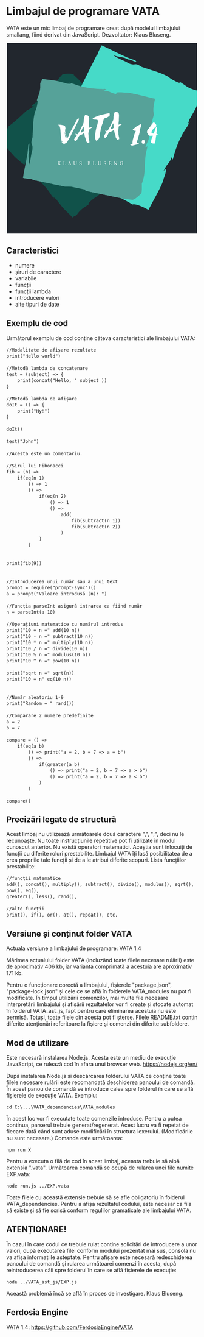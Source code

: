 # Limbajul de programare VATA

VATA este un mic limbaj de programare creat după modelul limbajului smallang, fiind derivat
din JavaScript. Dezvoltator: Klaus Bluseng.

<p align="center">
  <img src="https://github.com/FerdosiaEngine/VATA/blob/main/VATA_1.4.3.png?raw=true">
</p>

## Caracteristici

* numere
* șiruri de caractere
* variabile
* funcții
* funcții lambda
* introducere valori
* alte tipuri de date

## Exemplu de cod

Următorul exemplu de cod conține câteva caracteristici ale limbajului VATA:

```
//Modalitate de afișare rezultate
print("Hello world")

//Metodă lambda de concatenare
test = (subject) => {
    print(concat("Hello, " subject ))
}

//Metodă lambda de afișare
doIt = () => {
    print("Hy!")
}

doIt()

test("John")

//Acesta este un comentariu.

//Șirul lui Fibonacci
fib = (n) =>
    if(eq(n 1)
        () => 1
        () =>
            if(eq(n 2)
                () => 1
                () =>
                    add(
                        fib(subtract(n 1))
                        fib(subtract(n 2))
                    )
            )
        )


print(fib(9))


//Introducerea unui număr sau a unui text
prompt = require("prompt-sync")()
a = prompt("Valoare introdusă (n): ")

//Funcția parseInt asigură intrarea ca fiind număr
n = parseInt(a 10)

//Operațiuni matematice cu numărul introdus
print("10 + n =" add(10 n))
print("10 - n =" subtract(10 n))
print("10 * n =" multiply(10 n))
print("10 / n =" divide(10 n))
print("10 % n =" modulus(10 n))
print("10 ^ n =" pow(10 n))

print("sqrt n =" sqrt(n))
print("10 = n" eq(10 n))


//Număr aleatoriu 1-9
print("Random = " rand())

//Comparare 2 numere predefinite
a = 2
b = 7

compare = () =>
    if(eq(a b)
        () => print("a = 2, b = 7 => a = b")
        () =>
            if(greater(a b)
                () => print("a = 2, b = 7 => a > b")
                () => print("a = 2, b = 7 => a < b")
            )
        )

compare()
```

## Precizări legate de structură

Acest limbaj nu utilizează următoarele două caractere ",", ";", deci nu le recunoaște.
Nu toate instrucțiunile repetitive pot fi utilizate în modul cunoscut anterior. Nu există
operatori matematici. Aceștia sunt înlocuiți de funcții cu diferite roluri prestabilite.
Limbajul VATA îți lasă posibilitatea de a crea propriile tale funcții și de a le atribui
diferite scopuri. Lista funcțiilor prestabilite:

```
//funcții matematice
add(), concat(), multiply(), subtract(), divide(), modulus(), sqrt(), pow(), eq(),
greater(), less(), rand(),

//alte funcții
print(), if(), or(), at(), repeat(), etc.
```

## Versiune și conținut folder VATA

Actuala versiune a limbajului de programare: VATA 1.4

Mărimea actualului folder VATA (incluzând toate filele necesare rulării) este de aproximativ
406 kb, iar varianta comprimată a acestuia are aproximativ 171 kb.

Pentru o funcționare corectă a limbajului, fișierele "package.json", "package-lock.json" și
cele ce se află în folderele VATA_modules nu pot fi modificate. În timpul utilizării comenzilor,
mai multe file necesare interpretării limbajului și afișării rezultatelor vor fi create și
stocate automat în folderul VATA_ast_js, fapt pentru care eliminarea acestuia nu este permisă.
Totuși, toate filele din acesta pot fi șterse. Filele README.txt conțin diferite atenționări
referitoare la fișiere și comenzi din diferite subfoldere.

## Mod de utilizare

Este necesară instalarea Node.js. Acesta este un mediu de execuție JavaScript, ce rulează
cod în afara unui browser web. https://nodejs.org/en/

După instalarea Node.js și descărcarea folderului VATA ce conține toate filele necesare
rulării este recomandată deschiderea panoului de comandă. În acest panou de comandă se
introduce calea spre folderul în care se află fișierele de execuție VATA. Exemplu:

```
cd C:\...\VATA_dependencies\VATA_modules
```

În acest loc vor fi executate toate comenzile introduse. Pentru a putea continua, parserul
trebuie generat/regenerat. Acest lucru va fi repetat de fiecare dată când sunt aduse
modificări în structura lexerului. (Modificările nu sunt necesare.) Comanda este următoarea:

```
npm run X
```

Pentru a executa o filă de cod în acest limbaj, aceasta trebuie să aibă extensia ".vata".
Următoarea comandă se ocupă de rularea unei file numite EXP.vata:

```
node run.js ../EXP.vata
```

Toate filele cu această extensie trebuie să se afle obligatoriu în folderul VATA_dependencies.
Pentru a afișa rezultatul codului, este necesar ca fila să existe și să fie scrisă conform
regulilor gramaticale ale limbajului VATA.

## ATENȚIONARE!

În cazul în care codul ce trebuie rulat conține solicitări de introducere a unor valori, după
executarea filei conform modului prezentat mai sus, consola nu va afișa informațiile așteptate.
Pentru afișare este necesară redeschiderea panoului de comandă și rularea următoarei comenzi
în acesta, după reintroducerea căii spre folderul în care se află fișierele de execuție:

```
node ../VATA_ast_js/EXP.js
```

Această problemă încă se află în proces de investigare. Klaus Bluseng.

## Ferdosia Engine

VATA 1.4: https://github.com/FerdosiaEngine/VATA
